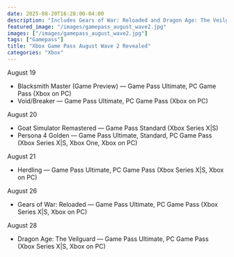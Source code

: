 ```yaml
---
date: 2025-08-20T16:28:00-04:00
description: "Includes Gears of War: Reloaded and Dragon Age: The Veilguard."
featured_image: "/images/gamepass_august_wave2.jpg"
images: ["/images/gamepass_august_wave2.jpg"]
tags: ["Gamepass"]
title: "Xbox Game Pass August Wave 2 Revealed"
categories: "Xbox"
---
```

August 19

- Blacksmith Master (Game Preview) — Game Pass Ultimate, PC Game Pass (Xbox on PC)
- Void/Breaker — Game Pass Ultimate, PC Game Pass (Xbox on PC)

August 20

- Goat Simulator Remastered — Game Pass Standard (Xbox Series X|S)
- Persona 4 Golden — Game Pass Ultimate, Standard, PC Game Pass (Xbox Series X|S, Xbox One, Xbox on PC)

August 21

- Herdling — Game Pass Ultimate, PC Game Pass (Xbox Series X|S, Xbox on PC)

August 26

- Gears of War: Reloaded — Game Pass Ultimate, PC Game Pass (Xbox Series X|S, Xbox on PC)

August 28

- Dragon Age: The Veilguard — Game Pass Ultimate, PC Game Pass (Xbox Series X|S, Xbox on PC)